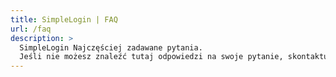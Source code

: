 ```yaml
---
title: SimpleLogin | FAQ
url: /faq
description: >
  SimpleLogin Najczęściej zadawane pytania.
  Jeśli nie możesz znaleźć tutaj odpowiedzi na swoje pytanie, skontaktuj się z hi [at] simplelogin.io lub utwórz problem na naszym GitHubie.
---
```

